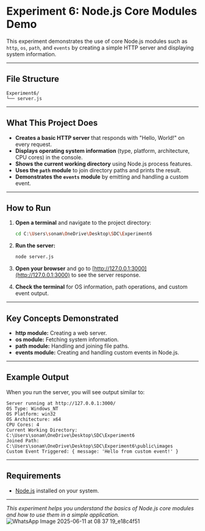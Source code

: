 # Experiment 6: Node.js Core Modules Demo

This experiment demonstrates the use of core Node.js modules such as `http`, `os`, `path`, and `events` by creating a simple HTTP server and displaying system information.

---

## File Structure

```
Experiment6/
└── server.js
```

---

## What This Project Does

- **Creates a basic HTTP server** that responds with "Hello, World!" on every request.
- **Displays operating system information** (type, platform, architecture, CPU cores) in the console.
- **Shows the current working directory** using Node.js process features.
- **Uses the `path` module** to join directory paths and prints the result.
- **Demonstrates the `events` module** by emitting and handling a custom event.

---

## How to Run

1. **Open a terminal** and navigate to the project directory:
   ```sh
   cd C:\Users\sonam\OneDrive\Desktop\SDC\Experiment6
   ```

2. **Run the server:**
   ```sh
   node server.js
   ```

3. **Open your browser** and go to [http://127.0.0.1:3000](http://127.0.0.1:3000) to see the server response.

4. **Check the terminal** for OS information, path operations, and custom event output.

---

## Key Concepts Demonstrated

- **http module:** Creating a web server.
- **os module:** Fetching system information.
- **path module:** Handling and joining file paths.
- **events module:** Creating and handling custom events in Node.js.

---

## Example Output

When you run the server, you will see output similar to:

```
Server running at http://127.0.0.1:3000/
OS Type: Windows_NT
OS Platform: win32
OS Architecture: x64
CPU Cores: 4
Current Working Directory: C:\Users\sonam\OneDrive\Desktop\SDC\Experiment6
Joined Path: C:\Users\sonam\OneDrive\Desktop\SDC\Experiment6\public\images
Custom Event Triggered: { message: 'Hello from custom event!' }
```

---

## Requirements

- [Node.js](https://nodejs.org/) installed on your system.

---

*This experiment helps you understand the basics of Node.js core modules and how to use them in a simple application.*
![WhatsApp Image 2025-06-11 at 08 37 19_e18c4f51](https://github.com/user-attachments/assets/73ad6f31-6a9b-4b47-bf30-0e711baa3087)
